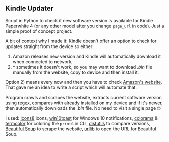 ## Kindle Updater

Script in Python to check if new software version is available for Kindle Paperwhite 4 (or any other model after you change `page_url` in code). Just a simple proof of concept project.

A bit of context why I made it: Kindle doesn't offer an option to check for updates straight from the device so either: 
1. Amazon releases new version and Kindle will automatically download it when connected to network,
2. ^ sometimes it doesn't work, so you may want to download _.bin_ file manually from the website, copy to device and then install it.

Option 2) means every now and then you have to check [Amazon's website](https://www.amazon.com/gp/help/customer/display.html/ref=hp_left_v4_sib?ie=UTF8&nodeId=G54HPVAW86CHYHKS). That gave me an idea to write a script which will automate that. 

Program crawls and scrapes the website, extracts current software version using [regex](https://en.wikipedia.org/wiki/Regular_expression), compares with already installed on my device and if it's newer, then automatically downloads the _.bin_ file. No need to visit a single page 🤓

I used: [Icons8](https://icons8.com/) icons, [win10toast](https://pypi.org/project/win10toast/) for Windows 10 notifications, [colorama](https://pypi.org/project/colorama/) & [termcolor](https://pypi.org/project/termcolor/) for coloring the `print`s in CLI, [distutils](https://docs.python.org/3/distutils/apiref.html#module-distutils.version) to compare versions, [Beautiful Soup](https://www.crummy.com/software/BeautifulSoup/bs4/doc/#) to scrape the website, [urllib](https://docs.python.org/3/library/urllib.request.html) to open the URL for Beautiful Soup.